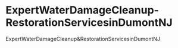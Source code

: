 # ExpertWaterDamageCleanup-RestorationServicesinDumontNJ
ExpertWaterDamageCleanup&amp;RestorationServicesinDumontNJ
